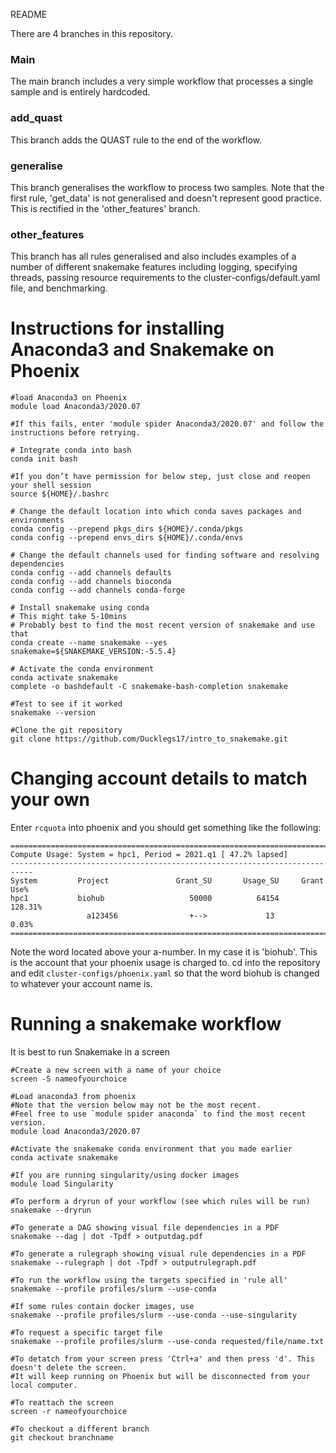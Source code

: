 README

There are 4 branches in this repository.

### Main 
The main branch includes a very simple workflow that processes a single sample and is entirely hardcoded.

### add_quast
This branch adds the QUAST rule to the end of the workflow.

### generalise
This branch generalises the workflow to process two samples. Note that the first rule, 'get_data' is not generalised and doesn't represent good practice. This is rectified in the 'other_features' branch.

### other_features
This branch has all rules generalised and also includes examples of a number of different snakemake features including logging, specifying threads, passing resource requirements to the cluster-configs/default.yaml file, and benchmarking.

# Instructions for installing Anaconda3 and Snakemake on Phoenix 

```
#load Anaconda3 on Phoenix
module load Anaconda3/2020.07

#If this fails, enter 'module spider Anaconda3/2020.07' and follow the instructions before retrying.

# Integrate conda into bash
conda init bash

#If you don’t have permission for below step, just close and reopen your shell session
source ${HOME}/.bashrc

# Change the default location into which conda saves packages and environments
conda config --prepend pkgs_dirs ${HOME}/.conda/pkgs
conda config --prepend envs_dirs ${HOME}/.conda/envs

# Change the default channels used for finding software and resolving dependencies
conda config --add channels defaults
conda config --add channels bioconda
conda config --add channels conda-forge

# Install snakemake using conda
# This might take 5-10mins
# Probably best to find the most recent version of snakemake and use that
conda create --name snakemake --yes snakemake=${SNAKEMAKE_VERSION:-5.5.4}

# Activate the conda environment
conda activate snakemake
complete -o bashdefault -C snakemake-bash-completion snakemake

#Test to see if it worked
snakemake --version

#Clone the git repository
git clone https://github.com/Ducklegs17/intro_to_snakemake.git

```

# Changing account details to match your own

Enter `rcquota` into phoenix and you should get something like the following:

```
===========================================================================
Compute Usage: System = hpc1, Period = 2021.q1 [ 47.2% lapsed]
---------------------------------------------------------------------------
System         Project               Grant_SU       Usage_SU     Grant Use%
hpc1           biohub                   50000          64154        128.31%
                 a123456                +-->             13          0.03%
===========================================================================
```


Note the word located above your a-number. In my case it is 'biohub'. This is the account that your phoenix usage is charged to. 
cd into the repository and edit `cluster-configs/phoenix.yaml` so that the word biohub is changed to whatever your account name is. 

# Running a snakemake workflow
It is best to run Snakemake in a screen

```
#Create a new screen with a name of your choice
screen -S nameofyourchoice

#Load anaconda3 from phoenix
#Note that the version below may not be the most recent. 
#Feel free to use `module spider anaconda` to find the most recent version.
module load Anaconda3/2020.07

#Activate the snakemake conda environment that you made earlier
conda activate snakemake

#If you are running singularity/using docker images
module load Singularity

#To perform a dryrun of your workflow (see which rules will be run)
snakemake --dryrun

#To generate a DAG showing visual file dependencies in a PDF
snakemake --dag | dot -Tpdf > outputdag.pdf

#To generate a rulegraph showing visual rule dependencies in a PDF
snakemake --rulegraph | dot -Tpdf > outputrulegraph.pdf

#To run the workflow using the targets specified in 'rule all'
snakemake --profile profiles/slurm --use-conda

#If some rules contain docker images, use
snakemake --profile profiles/slurm --use-conda --use-singularity

#To request a specific target file
snakemake --profile profiles/slurm --use-conda requested/file/name.txt

#To detatch from your screen press 'Ctrl+a' and then press 'd'. This doesn't delete the screen.
#It will keep running on Phoenix but will be disconnected from your local computer.

#To reattach the screen
screen -r nameofyourchoice

#To checkout a different branch
git checkout branchname
```
